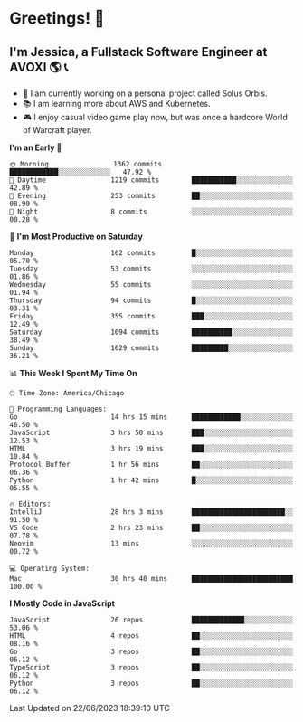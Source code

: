 # Greetings! 🧠

## I'm Jessica, a Fullstack Software Engineer at AVOXI 🌎 📞

- 🌟 I am currently working on a personal project called Solus Orbis.
- 📚 I am learning more about AWS and Kubernetes.
- 🎮 I enjoy casual video game play now, but was once a hardcore World of Warcraft player.

<!--START_SECTION:waka-->
**I'm an Early 🐤** 

```text
🌞 Morning                1362 commits        ████████████░░░░░░░░░░░░░   47.92 % 
🌆 Daytime                1219 commits        ███████████░░░░░░░░░░░░░░   42.89 % 
🌃 Evening                253 commits         ██░░░░░░░░░░░░░░░░░░░░░░░   08.90 % 
🌙 Night                  8 commits           ░░░░░░░░░░░░░░░░░░░░░░░░░   00.28 % 
```
📅 **I'm Most Productive on Saturday** 

```text
Monday                   162 commits         █░░░░░░░░░░░░░░░░░░░░░░░░   05.70 % 
Tuesday                  53 commits          ░░░░░░░░░░░░░░░░░░░░░░░░░   01.86 % 
Wednesday                55 commits          ░░░░░░░░░░░░░░░░░░░░░░░░░   01.94 % 
Thursday                 94 commits          █░░░░░░░░░░░░░░░░░░░░░░░░   03.31 % 
Friday                   355 commits         ███░░░░░░░░░░░░░░░░░░░░░░   12.49 % 
Saturday                 1094 commits        ██████████░░░░░░░░░░░░░░░   38.49 % 
Sunday                   1029 commits        █████████░░░░░░░░░░░░░░░░   36.21 % 
```


📊 **This Week I Spent My Time On** 

```text
🕑︎ Time Zone: America/Chicago

💬 Programming Languages: 
Go                       14 hrs 15 mins      ████████████░░░░░░░░░░░░░   46.50 % 
JavaScript               3 hrs 50 mins       ███░░░░░░░░░░░░░░░░░░░░░░   12.53 % 
HTML                     3 hrs 19 mins       ███░░░░░░░░░░░░░░░░░░░░░░   10.84 % 
Protocol Buffer          1 hr 56 mins        ██░░░░░░░░░░░░░░░░░░░░░░░   06.36 % 
Python                   1 hr 42 mins        █░░░░░░░░░░░░░░░░░░░░░░░░   05.55 % 

🔥 Editors: 
IntelliJ                 28 hrs 3 mins       ███████████████████████░░   91.50 % 
VS Code                  2 hrs 23 mins       ██░░░░░░░░░░░░░░░░░░░░░░░   07.78 % 
Neovim                   13 mins             ░░░░░░░░░░░░░░░░░░░░░░░░░   00.72 % 

💻 Operating System: 
Mac                      30 hrs 40 mins      █████████████████████████   100.00 % 
```

**I Mostly Code in JavaScript** 

```text
JavaScript               26 repos            █████████████░░░░░░░░░░░░   53.06 % 
HTML                     4 repos             ██░░░░░░░░░░░░░░░░░░░░░░░   08.16 % 
Go                       3 repos             ██░░░░░░░░░░░░░░░░░░░░░░░   06.12 % 
TypeScript               3 repos             ██░░░░░░░░░░░░░░░░░░░░░░░   06.12 % 
Python                   3 repos             ██░░░░░░░░░░░░░░░░░░░░░░░   06.12 % 
```




 Last Updated on 22/06/2023 18:39:10 UTC
<!--END_SECTION:waka-->

<!--
**jessikuh/jessikuh** is a ✨ _special_ ✨ repository because its `README.md` (this file) appears on your GitHub profile.

Here are some ideas to get you started:

- 🔭 I’m currently working on ...
- 🌱 I’m currently learning ...
- 👯 I’m looking to collaborate on ...
- 🤔 I’m looking for help with ...
- 💬 Ask me about ...
- 📫 How to reach me: ...
- 😄 Pronouns: ...
- ⚡ Fun fact: ...
-->
